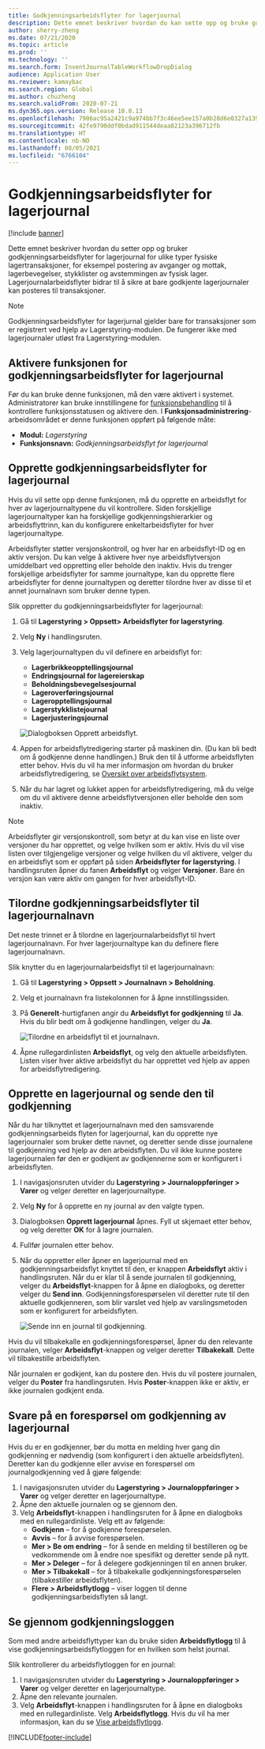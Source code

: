 ```yaml
---
title: Godkjenningsarbeidsflyter for lagerjournal
description: Dette emnet beskriver hvordan du kan sette opp og bruke godkjenningsarbeidsflyter for lagerjournal for ulike typer transaksjoner for aktuell beholdning. Lagerjournalarbeidsflyter bidrar til å sikre at bare godkjente lagerjournaler kan posteres til transaksjoner.
author: sherry-zheng
ms.date: 07/21/2020
ms.topic: article
ms.prod: ''
ms.technology: ''
ms.search.form: InventJournalTableWorkflowDropDialog
audience: Application User
ms.reviewer: kamaybac
ms.search.region: Global
ms.author: chuzheng
ms.search.validFrom: 2020-07-21
ms.dyn365.ops.version: Release 10.0.13
ms.openlocfilehash: 7906ac95a2421c9a974bb7f3c46ee5ee157a0b28d6e0327a139fc980cf6e9f19
ms.sourcegitcommit: 42fe9790ddf0bdad911544deaa82123a396712fb
ms.translationtype: HT
ms.contentlocale: nb-NO
ms.lasthandoff: 08/05/2021
ms.locfileid: "6766104"
---
```

# <a name="inventory-journal-approval-workflows"></a>Godkjenningsarbeidsflyter for lagerjournal

[!include [banner](../includes/banner.md)]

Dette emnet beskriver hvordan du setter opp og bruker godkjenningsarbeidsflyter for lagerjournal for ulike typer fysiske lagertransaksjoner, for eksempel postering av avganger og mottak, lagerbevegelser, stykklister og avstemmingen av fysisk lager. Lagerjournalarbeidsflyter bidrar til å sikre at bare godkjente lagerjournaler kan posteres til transaksjoner.

> [!NOTE]
> Godkjenningsarbeidsflyter for lagerjurnal gjelder bare for transaksjoner som er registrert ved hjelp av Lagerstyring-modulen. De fungerer ikke med lagerjournaler utløst fra Lagerstyring-modulen.

## <a name="turn-on-the-inventory-journal-approval-workflows-feature"></a>Aktivere funksjonen for godkjenningsarbeidsflyter for lagerjournal

Før du kan bruke denne funksjonen, må den være aktivert i systemet. Administratorer kan bruke innstillingene for [funksjonsbehandling](../../fin-ops-core/fin-ops/get-started/feature-management/feature-management-overview.md) til å kontrollere funksjonsstatusen og aktivere den. I **Funksjonsadministrering**-arbeidsområdet er denne funksjonen oppført på følgende måte:

- **Modul:** *Lagerstyring*
- **Funksjonsnavn:** *Godkjenningsarbeidsflyt for lagerjournal*

## <a name="create-your-inventory-journal-approval-workflows"></a>Opprette godkjenningsarbeidsflyter for lagerjournal

Hvis du vil sette opp denne funksjonen, må du opprette en arbeidsflyt for hver av lagerjournaltypene du vil kontrollere. Siden forskjellige lagerjournaltyper kan ha forskjellige godkjenningshierarkier og arbeidsflyttrinn, kan du konfigurere enkeltarbeidsflyter for hver lagerjournaltype.

Arbeidsflyter støtter versjonskontroll, og hver har en arbeidsflyt-ID og en aktiv versjon. Du kan velge å aktivere hver nye arbeidsflytversjon umiddelbart ved oppretting eller beholde den inaktiv. Hvis du trenger forskjellige arbeidsflyter for samme journaltype, kan du opprette flere arbeidsflyter for denne journaltypen og deretter tilordne hver av disse til et annet journalnavn som bruker denne typen.

Slik oppretter du godkjenningsarbeidsflyter for lagerjournal:

1. Gå til **Lagerstyring \> Oppsett\> Arbeidsflyter for lagerstyring**.
1. Velg **Ny** i handlingsruten.
1. Velg lagerjournaltypen du vil definere en arbeidsflyt for:
    - **Lagerbrikkeopptellingsjournal**
    - **Endringsjournal for lagereierskap**
    - **Beholdningsbevegelsesjournal**
    - **Lageroverføringsjournal**
    - **Lageropptellingsjournal**
    - **Lagerstykklistejournal**
    - **Lagerjusteringsjournal**

    ![Dialogboksen Opprett arbeidsflyt.](media/journal-workflow-create-workflow.png "Dialogboksen Opprett arbeidsflyt")

1. Appen for arbeidsflytredigering starter på maskinen din. (Du kan bli bedt om å godkjenne denne handlingen.) Bruk den til å utforme arbeidsflyten etter behov. Hvis du vil ha mer informasjon om hvordan du bruker arbeidsflytredigering, se [Oversikt over arbeidsflytsystem](../../fin-ops-core/fin-ops/organization-administration/overview-workflow-system.md).
1. Når du har lagret og lukket appen for arbeidsflytredigering, må du velge om du vil aktivere denne arbeidsflytversjonen eller beholde den som inaktiv.

> [!NOTE]
> Arbeidsflyter gir versjonskontroll, som betyr at du kan vise en liste over versjoner du har opprettet, og velge hvilken som er aktiv. Hvis du vil vise listen over tilgjengelige versjoner og velge hvilken du vil aktivere, velger du en arbeidsflyt som er oppført på siden **Arbeidsflyter for lagerstyring**. I handlingsruten åpner du fanen **Arbeidsflyt** og velger **Versjoner**. Bare én versjon kan være aktiv om gangen for hver arbeidsflyt-ID.

## <a name="assign-approval-workflows-to-inventory-journal-names"></a>Tilordne godkjenningsarbeidsflyter til lagerjournalnavn

Det neste trinnet er å tilordne en lagerjournalarbeidsflyt til hvert lagerjournalnavn. For hver lagerjournaltype kan du definere flere lagerjournalnavn.

Slik knytter du en lagerjournalarbeidsflyt til et lagerjournalnavn:

1. Gå til **Lagerstyring \> Oppsett \> Journalnavn \> Beholdning**.
1. Velg et journalnavn fra listekolonnen for å åpne innstillingssiden.
1. På **Generelt**-hurtigfanen angir du **Arbeidsflyt for godkjenning** til **Ja**. Hvis du blir bedt om å godkjenne handlingen, velger du **Ja**.

    ![Tilordne en arbeidsflyt til et journalnavn.](media/journal-workflow-journal-name.png "Tilordne en arbeidsflyt til et journalnavn")

1. Åpne rullegardinlisten **Arbeidsflyt**, og velg den aktuelle arbeidsflyten. Listen viser hver aktive arbeidsflyt du har opprettet ved hjelp av appen for arbeidsflytredigering.

## <a name="create-an-inventory-journal-and-send-it-for-approval"></a>Opprette en lagerjournal og sende den til godkjenning

Når du har tilknyttet et lagerjournalnavn med den samsvarende godkjenningsarbeids flyten for lagerjournal, kan du opprette nye lagerjournaler som bruker dette navnet, og deretter sende disse journalene til godkjenning ved hjelp av den arbeidsflyten. Du vil ikke kunne postere lagerjournalen før den er godkjent av godkjennerne som er konfigurert i arbeidsflyten.

1. I navigasjonsruten utvider du **Lagerstyring \> Journaloppføringer \> Varer** og velger deretter en lagerjournaltype.
1. Velg **Ny** for å opprette en ny journal av den valgte typen.
1. Dialogboksen **Opprett lagerjournal** åpnes. Fyll ut skjemaet etter behov, og velg deretter **OK** for å lagre journalen.
1. Fullfør journalen etter behov.
1. Når du oppretter eller åpner en lagerjournal med en godkjenningsarbeidsflyt knyttet til den, er knappen **Arbeidsflyt** aktiv i handlingsruten. Når du er klar til å sende journalen til godkjenning, velger du **Arbeidsflyt**-knappen for å åpne en dialogboks, og deretter velger du **Send inn**. Godkjenningsforespørselen vil deretter rute til den aktuelle godkjenneren, som blir varslet ved hjelp av varslingsmetoden som er konfigurert for arbeidsflyten.

    ![Sende inn en journal til godkjenning.](media/journal-workflow-inventory-journal.png "Sende inn en journal til godkjenning")

Hvis du vil tilbakekalle en godkjenningsforespørsel, åpner du den relevante journalen, velger **Arbeidsflyt**-knappen og velger deretter **Tilbakekall**. Dette vil tilbakestille arbeidsflyten.

Når journalen er godkjent, kan du postere den. Hvis du vil postere journalen, velger du **Poster** fra handlingsruten. Hvis **Poster**-knappen ikke er aktiv, er ikke journalen godkjent enda.

## <a name="respond-to-an-inventory-journal-approval-request"></a>Svare på en forespørsel om godkjenning av lagerjournal

Hvis du er en godkjenner, bør du motta en melding hver gang din godkjenning er nødvendig (som konfigurert i den aktuelle arbeidsflyten). Deretter kan du godkjenne eller avvise en forespørsel om journalgodkjenning ved å gjøre følgende:

1. I navigasjonsruten utvider du **Lagerstyring \> Journaloppføringer \> Varer** og velger deretter en lagerjournaltype.
1. Åpne den aktuelle journalen og se gjennom den.
1. Velg **Arbeidsflyt**-knappen i handlingsruten for å åpne en dialogboks med en rullegardinliste. Velg ett av følgende:
    - **Godkjenn** – for å godkjenne forespørselen.
    - **Avvis** – for å avvise forespørselen.
    - **Mer \> Be om endring** – for å sende en melding til bestilleren og be vedkommende om å endre noe spesifikt og deretter sende på nytt.
    - **Mer \> Deleger** – for å delegere godkjenningen til en annen bruker.
    - **Mer \> Tilbakekall** – for å tilbakekalle godkjenningsforespørselen (tilbakestiller arbeidsflyten).
    - **Flere \> Arbeidsflytlogg** – viser loggen til denne godkjenningsarbeidsflyten så langt.

## <a name="review-the-approval-history"></a>Se gjennom godkjenningsloggen

Som med andre arbeidsflyttyper kan du bruke siden **Arbeidsflytlogg** til å vise godkjenningsarbeidsflytloggen for en hvilken som helst journal.

Slik kontrollerer du arbeidsflytloggen for en journal:

1. I navigasjonsruten utvider du **Lagerstyring \> Journaloppføringer \> Varer** og velger deretter en lagerjournaltype.
1. Åpne den relevante journalen.
1. Velg **Arbeidsflyt**-knappen i handlingsruten for å åpne en dialogboks med en rullegardinliste. Velg **Arbeidsflytlogg**. Hvis du vil ha mer informasjon, kan du se [Vise arbeidsflytlogg](../../fin-ops-core/fin-ops/organization-administration/tasks/view-workflow-history.md).


[!INCLUDE[footer-include](../../includes/footer-banner.md)]